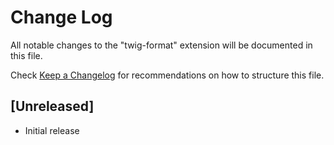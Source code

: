 # Change Log

All notable changes to the "twig-format" extension will be documented in this file.

Check [Keep a Changelog](http://keepachangelog.com/) for recommendations on how to structure this file.

## [Unreleased]

- Initial release